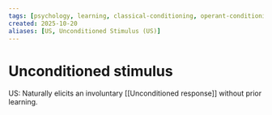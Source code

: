 ```yaml
---
tags: [psychology, learning, classical-conditioning, operant-conditioning, observational-learning, cognition]
created: 2025-10-20
aliases: [US, Unconditioned Stimulus (US)]
---
```

# Unconditioned stimulus

US: Naturally elicits an involuntary [[Unconditioned response]] without prior learning.
